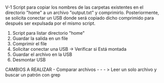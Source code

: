 V-1
Script para copiar los nombres de las carpetas existentes en el directorio "home" a un archivo "output.txt" y comprimirlo.
Posteriormente, se solicita conectar un USB donde será copiado dicho comprimido para después ser expulsada por el mismo script.

1) Script para listar directorio "home"
2) Guardar la salida en un file
3) Comprimir el file
4) Solicitar conectar una USB -> Verificar si Está montada
5) Guardar el archivo en la USB
6) Desmontar USB

CAMBIOS A REALIZAR
	- Comparar archivos - - - > Leer un solo archivo y buscar un patrón con grep <patron>